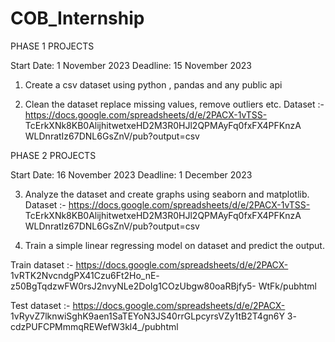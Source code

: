 # COB_Internship
PHASE 1 PROJECTS

Start Date: 1 November 2023
Deadline: 15 November 2023

1.	Create a csv dataset using python , pandas and any public api

2.	Clean the dataset replace missing values, remove outliers etc. Dataset :- https://docs.google.com/spreadsheets/d/e/2PACX-1vTSS- TcErkXNk8KB0AlijhitwetxeHD2M3R0HJl2QPMAyFq0fxFX4PFKnzA WLDnratIz67DNL6GsZnV/pub?output=csv

PHASE 2 PROJECTS

Start Date: 16 November 2023
Deadline: 1 December 2023


3.	Analyze the dataset and create graphs using seaborn and matplotlib. Dataset :- https://docs.google.com/spreadsheets/d/e/2PACX-1vTSS- TcErkXNk8KB0AlijhitwetxeHD2M3R0HJl2QPMAyFq0fxFX4PFKnzA WLDnratIz67DNL6GsZnV/pub?output=csv
 
4.	Train a simple linear regressing model on dataset and predict the output.

Train dataset :- https://docs.google.com/spreadsheets/d/e/2PACX- 1vRTK2NvcndgPX41Czu6Ft2Ho_nE- z50BgTqdzwFW0rsJ2nvyNLe2DoIg1COzUbgw80oaRBjfy5- WtFk/pubhtml

Test dataset :- https://docs.google.com/spreadsheets/d/e/2PACX- 1vRyvZ7lknwiSghK9aen1SaTEYoN3JS40rrGLpcyrsVZy1tB2T4gn6Y 3- cdzPUFCPMmmqREWefW3kl4_/pubhtml




 
